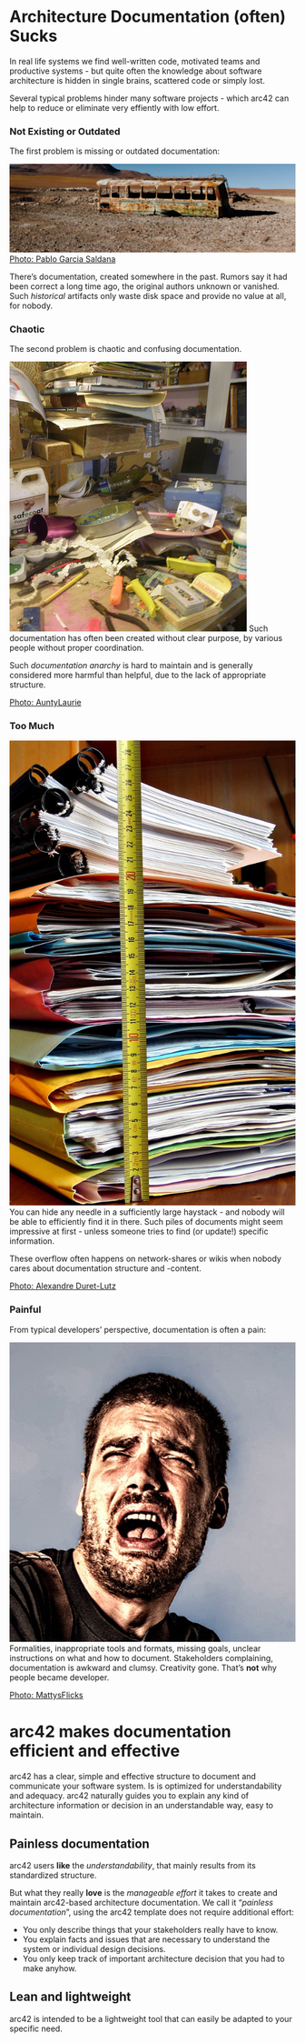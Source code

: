 Architecture Documentation (often) Sucks
===

In real life systems we find well-written code, motivated teams and productive systems - but quite often the knowledge about software architecture is hidden in single brains, scattered code or simply lost.

Several typical problems hinder many software projects - which arc42 can help to reduce or eliminate very effiently with low effort.

### Not Existing or Outdated

The first problem is missing or outdated documentation:

![img](why.assets/desert-junk.jpg) [Photo: Pablo Garcia Saldana](https://unsplash.com/photos/I9qoPr82Csg)

There’s documentation, created somewhere in the past. Rumors say it had been correct a long time ago, the original authors unknown or vanished. Such *historical* artifacts only waste disk space and provide no value at all, for nobody.

### Chaotic

The second problem is chaotic and confusing documentation.

![img](why.assets/chaotic-desk.jpg) Such documentation has often been created without clear purpose, by various people without proper coordination.

Such *documentation anarchy* is hard to maintain and is generally considered more harmful than helpful, due to the lack of appropriate structure.

[Photo: AuntyLaurie](https://www.flickr.com/photos/auntylaurie/8239863846/)

### Too Much

![img](why.assets/document-pile.jpg)You can hide any needle in a sufficiently large haystack - and nobody will be able to efficiently find it in there. Such piles of documents might seem impressive at first - unless someone tries to find (or update!) specific information.

These overflow often happens on network-shares or wikis when nobody cares about documentation structure and -content.

[Photo: Alexandre Duret-Lutz](https://www.flickr.com/photos/gadl/320300354/)

### Painful

From typical developers’ perspective, documentation is often a pain:

![img](why.assets/painful.jpg)Formalities, inappropriate tools and formats, missing goals, unclear instructions on what and how to document. Stakeholders complaining, documentation is awkward and clumsy. Creativity gone. That’s **not** why people became developer.

[Photo: MattysFlicks](https://www.flickr.com/photos/68397968@N07/9933927445/)

# arc42 makes documentation efficient and effective

arc42 has a clear, simple and effective structure to document and communicate your software system. Is is optimized for understandability and adequacy. arc42 naturally guides you to explain any kind of architecture information or decision in an understandable way, easy to maintain.

## Painless documentation

arc42 users **like** the *understandability*, that mainly results from its standardized structure.

But what they really **love** is the *manageable effort* it takes to create and maintain arc42-based architecture documentation. We call it “*painless documentation*”, using the arc42 template does not require additional effort:

- You only describe things that your stakeholders really have to know.
- You explain facts and issues that are necessary to understand the system or individual design decisions.
- You only keep track of important architecture decision that you had to make anyhow.

## Lean and lightweight

arc42 is intended to be a lightweight tool that can easily be adapted to your specific need.